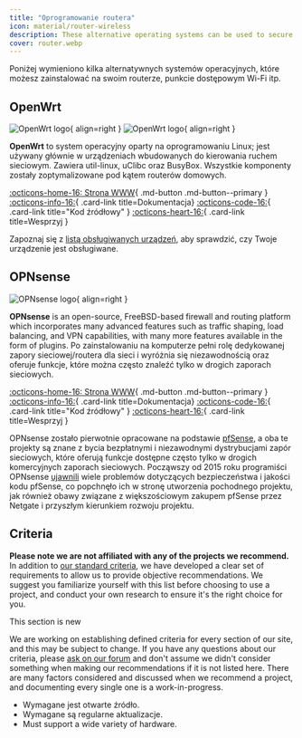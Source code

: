 ```yaml
---
title: "Oprogramowanie routera"
icon: material/router-wireless
description: These alternative operating systems can be used to secure your router or Wi-Fi access point.
cover: router.webp
---
```


Poniżej wymieniono kilka alternatywnych systemów operacyjnych, które możesz zainstalować na swoim routerze, punkcie dostępowym Wi-Fi itp.

## OpenWrt

<div class="admonition recommendation" markdown>

![OpenWrt logo](assets/img/router/openwrt.svg#only-light){ align=right }
![OpenWrt logo](assets/img/router/openwrt-dark.svg#only-dark){ align=right }

**OpenWrt** to system operacyjny oparty na oprogramowaniu Linux; jest używany głównie w urządzeniach wbudowanych do kierowania ruchem sieciowym. Zawiera util-linux, uClibc oraz BusyBox. Wszystkie komponenty zostały zoptymalizowane pod kątem routerów domowych.

[:octicons-home-16: Strona WWW](https://openwrt.org){ .md-button .md-button--primary }
[:octicons-info-16:](https://openwrt.org/docs/start){ .card-link title=Dokumentacja}
[:octicons-code-16:](https://github.com/openwrt/openwrt){ .card-link title="Kod źródłowy" }
[:octicons-heart-16:](https://openwrt.org/donate){ .card-link title=Wesprzyj }

</details>

</div>

Zapoznaj się z [listą obsługiwanych urządzeń](https://openwrt.org/toh/start), aby sprawdzić, czy Twoje urządzenie jest obsługiwane.

## OPNsense

<div class="admonition recommendation" markdown>

![OPNsense logo](assets/img/router/opnsense.svg){ align=right }

**OPNsense** is an open-source, FreeBSD-based firewall and routing platform which incorporates many advanced features such as traffic shaping, load balancing, and VPN capabilities, with many more features available in the form of plugins. Po zainstalowaniu na komputerze pełni rolę dedykowanej zapory sieciowej/routera dla sieci i wyróżnia się niezawodnością oraz oferuje funkcje, które można często znaleźć tylko w drogich zaporach sieciowych.

[:octicons-home-16: Strona WWW](https://opnsense.org/){ .md-button .md-button--primary }
[:octicons-info-16:](https://docs.opnsense.org/index.html){ .card-link title=Dokumentacja}
[:octicons-code-16:](https://github.com/opnsense){ .card-link title="Kod źródłowy" }
[:octicons-heart-16:](https://opnsense.org/donate/){ .card-link title=Wesprzyj }

</details>

</div>

OPNsense zostało pierwotnie opracowane na podstawie [pfSense](https://en.wikipedia.org/wiki/PfSense), a oba te projekty są znane z bycia bezpłatnymi i niezawodnymi dystrybucjami zapór sieciowych, które oferują funkcje dostępne często tylko w drogich komercyjnych zaporach sieciowych. Począwszy od 2015 roku programiści OPNsense [ujawnili](https://docs.opnsense.org/history/thefork.html) wiele problemów dotyczących bezpieczeństwa i jakości kodu pfSense, co popchnęło ich w stronę utworzenia pochodnego projektu, jak również obawy związane z większościowym zakupem pfSense przez Netgate i przyszłym kierunkiem rozwoju projektu.

## Criteria

**Please note we are not affiliated with any of the projects we recommend.** In addition to [our standard criteria](about/criteria.md), we have developed a clear set of requirements to allow us to provide objective recommendations. We suggest you familiarize yourself with this list before choosing to use a project, and conduct your own research to ensure it's the right choice for you.

<div class="admonition example" markdown>
<p class="admonition-title">This section is new</p>

We are working on establishing defined criteria for every section of our site, and this may be subject to change. If you have any questions about our criteria, please [ask on our forum](https://discuss.privacyguides.net/latest) and don't assume we didn't consider something when making our recommendations if it is not listed here. There are many factors considered and discussed when we recommend a project, and documenting every single one is a work-in-progress.

</div>

- Wymagane jest otwarte źródło.
- Wymagane są regularne aktualizacje.
- Must support a wide variety of hardware.
